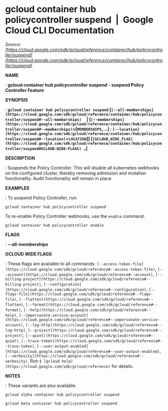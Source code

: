 # gcloud container hub policycontroller suspend  |  Google Cloud CLI Documentation

*Source: [https://cloud.google.com/sdk/gcloud/reference/container/hub/policycontroller/suspend](https://cloud.google.com/sdk/gcloud/reference/container/hub/policycontroller/suspend)*

**NAME**

: **gcloud container hub policycontroller suspend - suspend Policy Controller Feature**

**SYNOPSIS**

: **`gcloud container hub policycontroller suspend` [`[--all-memberships](https://cloud.google.com/sdk/gcloud/reference/container/hub/policycontroller/suspend#--all-memberships)`     | [`[--memberships](https://cloud.google.com/sdk/gcloud/reference/container/hub/policycontroller/suspend#--memberships)`=[`MEMBERSHIPS`,…] : `[--location](https://cloud.google.com/sdk/gcloud/reference/container/hub/policycontroller/suspend#--location)`=`LOCATION`]] [`[GCLOUD_WIDE_FLAG](https://cloud.google.com/sdk/gcloud/reference/container/hub/policycontroller/suspend#GCLOUD-WIDE-FLAGS) …`]**

**DESCRIPTION**

: Suspends the Policy Controller. This will disable all kubernetes webhooks on the
configured cluster, thereby removing admission and mutation functionality. Audit
functionality will remain in place.

**EXAMPLES**

: To suspend Policy Controller, run:

```
gcloud container hub policycontroller suspend
```

To re-enable Policy Controller webhooks, use the `enable` command:

```
gcloud container hub policycontroller enable
```

**FLAGS**

: **--all-memberships**

**GCLOUD WIDE FLAGS**

: These flags are available to all commands: `[--access-token-file](https://cloud.google.com/sdk/gcloud/reference#--access-token-file)`,
`[--account](https://cloud.google.com/sdk/gcloud/reference#--account)`, `[--billing-project](https://cloud.google.com/sdk/gcloud/reference#--billing-project)`,
`[--configuration](https://cloud.google.com/sdk/gcloud/reference#--configuration)`,
`[--flags-file](https://cloud.google.com/sdk/gcloud/reference#--flags-file)`,
`[--flatten](https://cloud.google.com/sdk/gcloud/reference#--flatten)`, `[--format](https://cloud.google.com/sdk/gcloud/reference#--format)`, `[--help](https://cloud.google.com/sdk/gcloud/reference#--help)`, `[--impersonate-service-account](https://cloud.google.com/sdk/gcloud/reference#--impersonate-service-account)`,
`[--log-http](https://cloud.google.com/sdk/gcloud/reference#--log-http)`,
`[--project](https://cloud.google.com/sdk/gcloud/reference#--project)`, `[--quiet](https://cloud.google.com/sdk/gcloud/reference#--quiet)`, `[--trace-token](https://cloud.google.com/sdk/gcloud/reference#--trace-token)`, `[--user-output-enabled](https://cloud.google.com/sdk/gcloud/reference#--user-output-enabled)`,
`[--verbosity](https://cloud.google.com/sdk/gcloud/reference#--verbosity)`.
Run `$ [gcloud help](https://cloud.google.com/sdk/gcloud/reference)` for details.

**NOTES**

: These variants are also available:

```
gcloud alpha container hub policycontroller suspend
```

```
gcloud beta container hub policycontroller suspend
```
